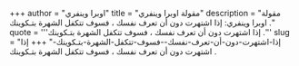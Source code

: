 +++
author = "اوبرا وينفري"
title = "مقولة اوبرا وينفري"
description = "مقولة اوبرا وينفري: إذا اشتهرت دون أن تعرف نفسك ، فسوف تتكفل الشهرة بتـكوينك ."
quote = '''إذا اشتهرت دون أن تعرف نفسك ، فسوف تتكفل الشهرة بتـكوينك .''' 
slug = "إذا-اشتهرت-دون-أن-تعرف-نفسك--فسوف-تتكفل-الشهرة-بتـكوينك-"
+++
إذا اشتهرت دون أن تعرف نفسك ، فسوف تتكفل الشهرة بتـكوينك .

